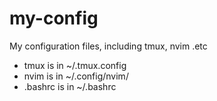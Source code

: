 # my-config
My configuration files, including tmux, nvim .etc

- tmux is in ~/.tmux.config
- nvim is in ~/.config/nvim/
- .bashrc is in ~/.bashrc

